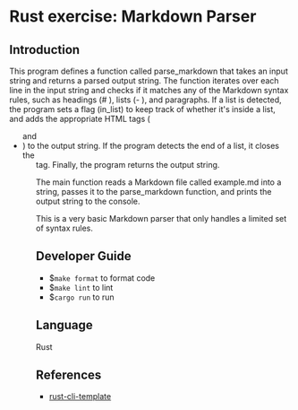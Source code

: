 # Rust exercise: Markdown Parser

## Introduction  
This program defines a function called parse_markdown that takes an input string and returns a parsed output string. The function iterates over each line in the input string and checks if it matches any of the Markdown syntax rules, such as headings (# ), lists (- ), and paragraphs. If a list is detected, the program sets a flag (in_list) to keep track of whether it's inside a list, and adds the appropriate HTML tags (<ul> and <li>) to the output string. If the program detects the end of a list, it closes the <ul> tag. Finally, the program returns the output string.

The main function reads a Markdown file called example.md into a string, passes it to the parse_markdown function, and prints the output string to the console.

This is a very basic Markdown parser that only handles a limited set of syntax rules. 


## Developer Guide
 * $`make format` to format code  
 * $`make lint` to lint  
 * $`cargo run` to run 
 
## Language
Rust

## References

* [rust-cli-template](https://github.com/kbknapp/rust-cli-template)

